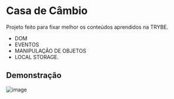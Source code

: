 # Casa de Câmbio

Projeto feito para fixar melhor os conteúdos aprendidos na TRYBE. 

- DOM
- EVENTOS
- MANIPULAÇÃO DE OBJETOS
- LOCAL STORAGE.

## Demonstração

![image](https://user-images.githubusercontent.com/78765220/184054805-258fc899-a87c-4f64-a918-82243bace63f.png)